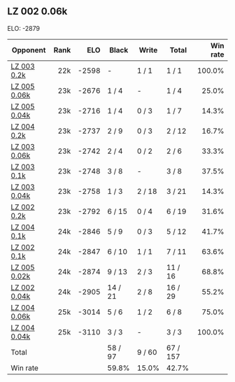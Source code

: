 ## LZ 002 0.06k ##

ELO: -2879

Opponent | Rank | ELO | Black | Write | Total | Win rate
---------|-----:|----:|-------|-------|-------|-------:
[LZ 003 0.2k](LZ%20003%200.2k.md) | 22k | -2598 | - | 1 / 1 | 1 / 1 | 100.0%
[LZ 005 0.06k](LZ%20005%200.06k.md) | 23k | -2676 | 1 / 4 | - | 1 / 4 | 25.0%
[LZ 005 0.04k](LZ%20005%200.04k.md) | 23k | -2716 | 1 / 4 | 0 / 3 | 1 / 7 | 14.3%
[LZ 004 0.2k](LZ%20004%200.2k.md) | 23k | -2737 | 2 / 9 | 0 / 3 | 2 / 12 | 16.7%
[LZ 003 0.06k](LZ%20003%200.06k.md) | 23k | -2742 | 2 / 4 | 0 / 2 | 2 / 6 | 33.3%
[LZ 003 0.1k](LZ%20003%200.1k.md) | 23k | -2748 | 3 / 8 | - | 3 / 8 | 37.5%
[LZ 003 0.04k](LZ%20003%200.04k.md) | 23k | -2758 | 1 / 3 | 2 / 18 | 3 / 21 | 14.3%
[LZ 002 0.2k](LZ%20002%200.2k.md) | 23k | -2792 | 6 / 15 | 0 / 4 | 6 / 19 | 31.6%
[LZ 004 0.1k](LZ%20004%200.1k.md) | 24k | -2846 | 5 / 9 | 0 / 3 | 5 / 12 | 41.7%
[LZ 002 0.1k](LZ%20002%200.1k.md) | 24k | -2847 | 6 / 10 | 1 / 1 | 7 / 11 | 63.6%
[LZ 005 0.02k](LZ%20005%200.02k.md) | 24k | -2874 | 9 / 13 | 2 / 3 | 11 / 16 | 68.8%
[LZ 002 0.04k](LZ%20002%200.04k.md) | 24k | -2905 | 14 / 21 | 2 / 8 | 16 / 29 | 55.2%
[LZ 004 0.06k](LZ%20004%200.06k.md) | 25k | -3014 | 5 / 6 | 1 / 2 | 6 / 8 | 75.0%
[LZ 004 0.04k](LZ%20004%200.04k.md) | 25k | -3110 | 3 / 3 | - | 3 / 3 | 100.0%
Total | | | 58 / 97 | 9 / 60 | 67 / 157 | 
Win rate| | | 59.8% | 15.0% | 42.7% | 

